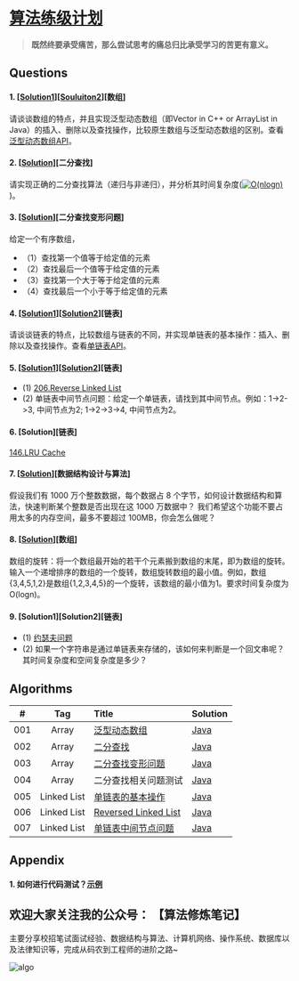 # [算法练级计划](https://mp.weixin.qq.com/s/6vuaECCmrxrchr5Hc11S5w)

> **既然终要承受痛苦，那么尝试思考的痛总归比承受学习的苦更有意义。**

## Questions

#### 1. [[Solution1](https://github.com/guokaide/algorithm/blob/master/summary/summary.md#%E6%95%B0%E7%BB%84)][[Souluiton2](https://github.com/guokaide/algorithm/blob/master/algorithms/src/array/GenericArray.java)][数组]
请谈谈数组的特点，并且实现泛型动态数组（即Vector in C++ or ArrayList in Java）的插入、删除以及查找操作，比较原生数组与泛型动态数组的区别。查看[泛型动态数组API](https://github.com/guokaide/algorithm/blob/master/questions/questions.md#1%E6%B3%9B%E5%9E%8B%E5%8A%A8%E6%80%81%E6%95%B0%E7%BB%84api)。

#### 2. [[Solution](https://github.com/guokaide/algorithm/blob/master/algorithms/src/array/BinarySearch.java)][二分查找]
请实现正确的二分查找算法（递归与非递归），并分析其时间复杂度(<a href="http://www.codecogs.com/eqnedit.php?latex=O(nlogn)" target="_blank"><img src="http://latex.codecogs.com/gif.latex?O(nlogn)" title="O(nlogn)" /></a>)。

#### 3. [[Solution](https://github.com/guokaide/algorithm/blob/master/algorithms/src/array/BinarySearch.java)][二分查找变形问题]
给定一个有序数组，
* （1）查找第一个值等于给定值的元素
* （2）查找最后一个值等于给定值的元素
* （3）查找第一个大于等于给定值的元素
* （4）查找最后一个小于等于给定值的元素

#### 4. [[Solution1](https://github.com/guokaide/algorithm/blob/master/summary/summary.md#%E9%93%BE%E8%A1%A8)][[Solution2](https://github.com/guokaide/algorithm/blob/master/algorithms/src/linkedlist/SingleLinkedList.java)][链表]
请谈谈链表的特点，比较数组与链表的不同，并实现单链表的基本操作：插入、删除以及查找操作。查看[单链表API](https://github.com/guokaide/algorithm/blob/master/questions/questions.md#4%E5%8D%95%E9%93%BE%E8%A1%A8api)。

#### 5. [[Solution1](https://github.com/guokaide/leetcode/tree/master/algorithms/src/reverselinkedlist_206)][[Solution2](https://github.com/guokaide/algorithm/blob/master/algorithms/src/linkedlist/FindMidNode.java)][链表]
* (1) [206.Reverse Linked List](https://leetcode.com/problems/reverse-linked-list/description/)
* (2) 单链表中间节点问题：给定一个单链表，请找到其中间节点。例如：1->2->3, 中间节点为2; 1->2->3->4, 中间节点为2。

#### 6. [Solution][链表]
[146.LRU Cache](https://leetcode.com/problems/lru-cache/description/)

#### 7. [[Solution](https://github.com/guokaide/algorithm/blob/master/summary/summary.md#%E4%BA%8C%E5%88%86%E6%9F%A5%E6%89%BE)][数据结构设计与算法]
假设我们有 1000 万个整数数据，每个数据占 8 个字节，如何设计数据结构和算法，快速判断某个整数是否出现在这 1000 万数据中？ 我们希望这个功能不要占用太多的内存空间，最多不要超过 100MB，你会怎么做呢？

#### 8. [[Solution](https://github.com/guokaide/algorithm/blob/master/algorithms/src/array/MinNumberInRotatedArray.java)][数组]
数组的旋转：将一个数组最开始的若干个元素搬到数组的末尾，即为数组的旋转。输入一个递增排序的数组的一个旋转，数组旋转数组的最小值。例如，数组{3,4,5,1,2}是数组{1,2,3,4,5}的一个旋转，该数组的最小值为1。要求时间复杂度为O(logn)。

#### 9. [Solution1][Solution2][链表]
* (1) [约瑟夫问题](https://zh.wikipedia.org/wiki/%E7%BA%A6%E7%91%9F%E5%A4%AB%E6%96%AF%E9%97%AE%E9%A2%98)
* (2) 如果一个字符串是通过单链表来存储的，该如何来判断是一个回文串呢？其时间复杂度和空间复杂度是多少？




## Algorithms

|#|Tag|Title|Solution|
|:---:|:---:|:---|:---|
|001|Array|[泛型动态数组](https://github.com/guokaide/algorithm/blob/master/questions/questions.md)|[Java](https://github.com/guokaide/algorithm/blob/master/algorithms/src/array/GenericArray.java)|
|002|Array|[二分查找](https://github.com/guokaide/algorithm/blob/master/README.md#2-solution%E4%BA%8C%E5%88%86%E6%9F%A5%E6%89%BE)|[Java](https://github.com/guokaide/algorithm/blob/master/algorithms/src/array/BinarySearch.java)|
|003|Array|[二分查找变形问题](https://github.com/guokaide/algorithm/blob/master/README.md#3-solution%E4%BA%8C%E5%88%86%E6%9F%A5%E6%89%BE%E5%8F%98%E5%BD%A2%E9%97%AE%E9%A2%98)|[Java](https://github.com/guokaide/algorithm/blob/master/algorithms/src/array/BinarySearch.java)|
|004|Array|二分查找相关问题测试|[Java](https://github.com/guokaide/algorithm/blob/master/algorithms/src/array/BinarySearchTest.java)|
|005|Linked List|[单链表的基本操作](https://github.com/guokaide/algorithm#4-solution1solution2%E9%93%BE%E8%A1%A8)|[Java](https://github.com/guokaide/algorithm/blob/master/algorithms/src/linkedlist/SingleLinkedList.java)|
|006|Linked List|[Reversed Linked List](https://leetcode.com/problems/reverse-linked-list/description/)|[Java](https://leetcode.com/problems/reverse-linked-list/description/)|
|007|Linked List|[单链表中间节点问题](https://github.com/guokaide/algorithm#5-solution1solution2%E9%93%BE%E8%A1%A8)|[Java](https://github.com/guokaide/algorithm/blob/master/algorithms/src/linkedlist/FindMidNode.java)|


## Appendix
#### 1. 如何进行代码测试？[示例](https://github.com/guokaide/algorithm/blob/master/algorithms/src/array/BinarySearchTest.java)

## 欢迎大家关注我的公众号： 【算法修炼笔记】

主要分享校招笔试面试经验、数据结构与算法、计算机网络、操作系统、数据库以及法律知识等，完成从码农到工程师的进阶之路~

![algo](https://github.com/guokaide/algorithm/blob/master/summary/algo.jpg)

